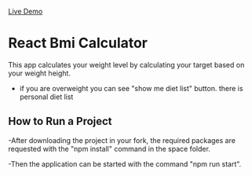 [Live Demo](https://quirky-roentgen-9b2943.netlify.app/)
# React Bmi Calculator
This app calculates your weight level by calculating your target based on your weight height.

* if you are overweight you can see "show me diet list" button. there is personal diet list 

## How to Run a Project

-After downloading the project in your fork, the required packages are requested with the "npm install" command in the space folder.

-Then the application can be started with the command "npm run start".

